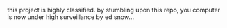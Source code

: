 this project is highly classified. by stumbling upon this repo, you computer is now under high surveillance by ed snow... 
